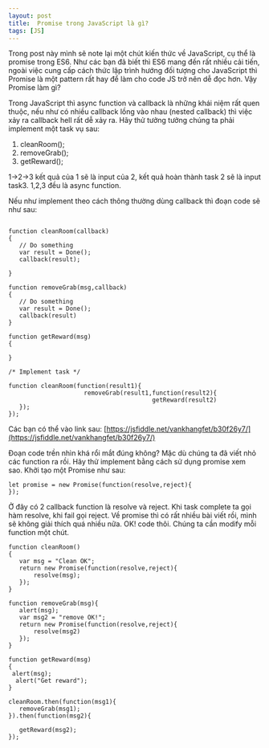 ```yaml
---
layout: post
title:  Promise trong JavaScript là gì?
tags: [JS]
---
```


Trong post này mình sẽ note lại một chút kiến thức về JavaScript, cụ thể là promise trong ES6. Như các bạn đã biết thì ES6 mang đến 
rất nhiều cải tiến, ngoài việc cung cấp cách thức lập trình hướng đối tượng cho JavaScript thì Promise là một pattern rất hay để làm cho code JS trở nên dễ đọc hơn. Vậy Promise làm gì?

Trong JavaScript thì async function và callback là những khái niệm rất quen thuộc, nếu như có nhiều callback lồng vào nhau (nested callback) thì việc xảy ra callback hell rất dễ xảy ra. Hãy thử tưởng tưởng chúng ta phải implement một task vụ sau:

1. cleanRoom();
2. removeGrab();
3. getReward();

1->2->3 kết quả của 1 sẽ là input của 2, kết quả hoàn thành task 2 sẽ là input task3. 1,2,3 đều là async function.

Nếu như implement theo cách thông thường dùng callback thì đoạn code sẽ như sau:

~~~~

function cleanRoom(callback)
{
   // Do something
   var result = Done();
   callback(result);

}

function removeGrab(msg,callback)
{
   // Do something
   var result = Done();
   callback(result)
}

function getReward(msg)
{

}

/* Implement task */

function cleanRoom(function(result1){
                     removeGrab(result1,function(result2){
                                        getReward(result2)
   });
});
~~~~

Các bạn có thể vào link sau: 
[https://jsfiddle.net/vankhangfet/b30f26y7/](https://jsfiddle.net/vankhangfet/b30f26y7/)

Đoạn code trền nhìn khá rổi mắt đúng không? Mặc dù chúng ta đã viết nhỏ các function ra rồi. Hãy thử implement bằng cách sử dụng promise xem sao. Khởi tạo một Promise như sau:

~~~~
let promise = new Promise(function(resolve,reject){
});
~~~~

Ở đây có 2 callback function là resolve và reject. Khi task complete ta gọi hàm resolve, khi fail gọi reject. Về promise thì có rất nhiều bài viết rồi, mình sẽ không giải thích quá nhiều nữa. OK! code thôi. Chúng ta cần modify mỗi function một chút.

~~~~
function cleanRoom()
{ 
   var msg = "Clean OK";
   return new Promise(function(resolve,reject){
       resolve(msg);
   });
}

function removeGrab(msg){
   alert(msg);
   var msg2 = "remove OK!";
   return new Promise(function(resolve,reject){
       resolve(msg2)
   });
}

function getReward(msg)
{ 
 alert(msg);
  alert("Get reward");
}

cleanRoom.then(function(msg1){
   removeGrab(msg1);
}).then(function(msg2){

   getReward(msg2);
});

~~~~











